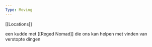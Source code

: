 ```yaml
---
Type: Moving
---
```

[[Locations]]

een kudde met [[Reged Nomad]] die ons kan helpen met vinden van verstopte dingen